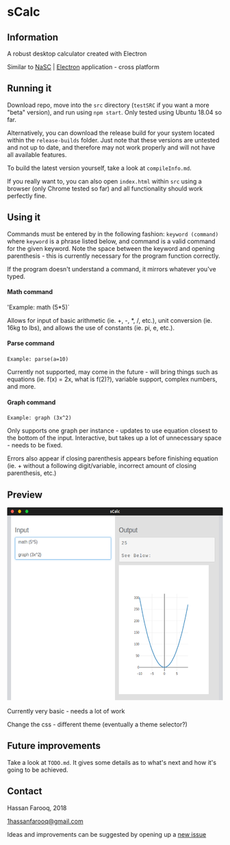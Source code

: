 # sCalc


## Information
A robust desktop calculator created with Electron

Similar to [NaSC](https://github.com/parnold-x/nasc) | [Electron](https://github.com/electron/electron) application - cross platform


## Running it
Download repo, move into the `src` directory (`testSRC` if you want a more "beta" version), and run using `npm start`. Only tested using Ubuntu 18.04 so far.

Alternatively, you can download the release build for your system located within the `release-builds` folder. Just note that these versions are untested and not up to date, and therefore may not work properly and will not have all available features.

To build the latest version yourself, take a look at `compileInfo.md`.

If you really want to, you can also open `index.html` within `src` using a browser (only Chrome tested so far) and all functionality should work perfectly fine.


## Using it
Commands must be entered by in the following fashion: `keyword (command)` where `keyword` is a phrase listed below, and command is a valid command for the given keyword. Note the space between the keyword and opening parenthesis  - this is currently necessary for the program function correctly.

If the program doesn't understand a command, it mirrors whatever you've typed.

#### Math command
'Example: math (5*5)`

Allows for input of basic arithmetic (ie. +, -, *, /, etc.), unit conversion (ie. 16kg to lbs), and allows the use of constants (ie. pi, e, etc.).

#### Parse command
`Example: parse(a=10)`

Currently not supported, may come in the future - will bring things such as equations (ie. f(x) = 2x, what is f(2)?), variable support, complex numbers, and more.

#### Graph command
`Example: graph (3x^2)`

Only supports one graph per instance - updates to use equation closest to the bottom of the input. Interactive, but takes up a lot of unnecessary space - needs to be fixed.

Errors also appear if closing parenthesis appears before finishing equation (ie. + without a following digit/variable, incorrect amount of closing parenthesis, etc.)

## Preview

<img src="screenshots/screenshot-V6.png" alt="screenshot" height="450"><br>


Currently very basic - needs a lot of work

Change the css - different theme (eventually a theme selector?)


## Future improvements
Take a look at `TODO.md`. It gives some details as to what's next and how it's going to be achieved.


## Contact
Hassan Farooq, 2018

1hassanfarooq@gmail.com

Ideas and improvements can be suggested by opening up a [new issue](https://github.com/s-hfarooq/sCalc/issues/new)
